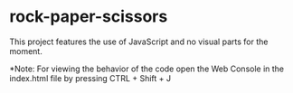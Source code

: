 # rock-paper-scissors

This project features the use of JavaScript and no visual parts for the moment. 

*Note: For viewing the behavior of the code open the Web Console in the index.html file by pressing CTRL + Shift + J

<!--- 
Note: You can add files, commit to this branch, and push changes to your repo, just like you would with the main branch. Everything is the same except when you push the changes, you’d use git push origin rps-ui instead of git push origin main, since we’re pushing to our new branch.

In our UI, the player should be able to play the game by clicking on buttons rather than typing their answer in a prompt.
For now, remove the logic that plays exactly five rounds.
Create three buttons, one for each selection. Add an event listener to the buttons that call your playRound function with the correct playerSelection every time a button is clicked. (you can keep the console.logs for this step)
Add a div for displaying results and change all of your console.logs into DOM methods.
Display the running score, and announce a winner of the game once one player reaches 5 points.
You will likely have to refactor (rework/rewrite) your original code to make it work for this. That’s OK! Reworking old code is an important part of a programmer’s life.
Once you’re all done with your UI and made sure everything’s satisfactory, commit your changes to the rps-ui branch.
Now let’s take a look at how we can merge the changes from our rps-ui branch back to our main branch.
Checkout the branch we want to merge INTO i.e. main with the command git checkout main.
Now let’s merge our rps-ui branch into main, our current branch, with git merge rps-ui.
If everything goes fine, our rps-ui branch is now successfully merged with main! Use git log and you’ll see all the commits you’ve made to your feature branch on top of the commits you made to the main branch. Now for our final step!
Let’s push our main branch into our remote repo by running git push origin main . Go to your GitHub repo and you’ll see that our main branch will have all the changes and commits you made to the rps-ui branch. Congratulations! You’ve successfully pushed your first feature into your production branch!
Now that we have all our code in the main branch, we don’t really need our rps-ui branch anymore. Let’s do some cleanup, both locally and in the remote repo. Delete the branch from our local repo with git branch -d rps-ui and also delete it from the remote repo on GitHub with git push --delete origin rps-ui. Congrats, we’re all done with our cleanup!
Make sure to publish the project on GitHub Pages and add a live preview link in the project lesson.--->